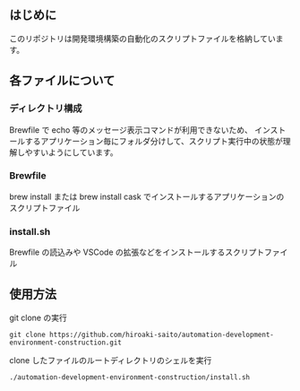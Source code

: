 ## はじめに

このリポジトリは開発環境構築の自動化のスクリプトファイルを格納しています。

## 各ファイルについて

### ディレクトリ構成

Brewfile で echo 等のメッセージ表示コマンドが利用できないため、
インストールするアプリケーション毎にフォルダ分けして、スクリプト実行中の状態が理解しやすいようにしています。

### Brewfile

brew install または brew install cask でインストールするアプリケーションのスクリプトファイル

### install.sh

Brewfile の読込みや VSCode の拡張などをインストールするスクリプトファイル

## 使用方法

git clone の実行

```
git clone https://github.com/hiroaki-saito/automation-development-environment-construction.git
```

clone したファイルのルートディレクトリのシェルを実行

```
./automation-development-environment-construction/install.sh
```
